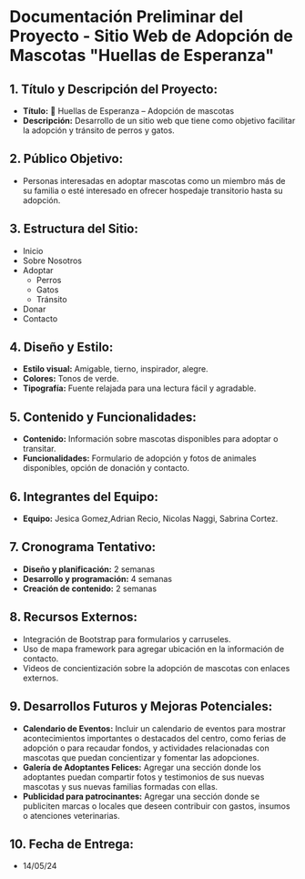 # Documentación Preliminar del Proyecto - Sitio Web de Adopción de Mascotas "Huellas de Esperanza"

## 1. Título y Descripción del Proyecto:
- **Título:** 🐾 Huellas de Esperanza – Adopción de mascotas
- **Descripción:** Desarrollo de un sitio web que tiene como objetivo facilitar la adopción y tránsito de perros y gatos.

## 2. Público Objetivo:
- Personas interesadas en adoptar mascotas como un miembro más de su familia o esté interesado en ofrecer hospedaje transitorio hasta su adopción.

## 3. Estructura del Sitio:
- Inicio
- Sobre Nosotros
- Adoptar
  - Perros
  - Gatos
  - Tránsito
- Donar
- Contacto

## 4. Diseño y Estilo:
- **Estilo visual:** Amigable, tierno, inspirador, alegre.
- **Colores:** Tonos de verde.
- **Tipografía:** Fuente relajada para una lectura fácil y agradable.

## 5. Contenido y Funcionalidades:
- **Contenido:** Información sobre mascotas disponibles para adoptar o transitar.
- **Funcionalidades:** Formulario de adopción y fotos de animales disponibles, opción de donación y contacto.

## 6. Integrantes del Equipo:
- **Equipo:** Jesica Gomez,Adrian Recio, Nicolas Naggi, Sabrina Cortez.

## 7. Cronograma Tentativo:
- **Diseño y planificación:** 2 semanas
- **Desarrollo y programación:** 4 semanas
- **Creación de contenido:** 2 semanas

## 8. Recursos Externos:
- Integración de Bootstrap para formularios y carruseles.
- Uso de mapa framework para agregar ubicación en la información de contacto.
- Videos de concientización sobre la adopción de mascotas con enlaces externos.

## 9. Desarrollos Futuros y Mejoras Potenciales:
- **Calendario de Eventos:** Incluir un calendario de eventos para mostrar acontecimientos importantes o destacados del centro, como ferias de adopción o para recaudar fondos, y actividades relacionadas con mascotas que puedan concientizar y fomentar las adopciones.
- **Galería de Adoptantes Felices:** Agregar una sección donde los adoptantes puedan compartir fotos y testimonios de sus nuevas mascotas y sus nuevas familias formadas con ellas.
- **Publicidad para patrocinantes:** Agregar una sección donde se publiciten marcas o locales que deseen contribuir con gastos, insumos o atenciones veterinarias.

## 10. Fecha de Entrega:
- 14/05/24

